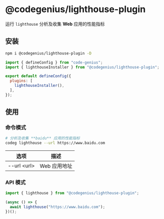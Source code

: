 # @codegenius/lighthouse-plugin

运行 `lighthouse` 分析及收集 **Web** 应用的性能指标

## 安装

``` bash
npm i @codegenius/lighthouse-plugin -D
```

```javascript
import { defineConfig } from "code-genius";
import { lighthouseInstaller } from "@codegenius/lighthouse-plugin";

export default defineConfig({
  plugins: [
    lighthouseInstaller(),
  ],
});
```

## 使用

### 命令模式

```bash
# 分析及收集 **baidu** 应用的性能指标
codeg lighthouse --url https://www.baidu.com
```

| 选项                | 描述         |
| ------------------- | ------------ |
| --url \<url\> | Web 应用地址 |

### API 模式

```typescript
import { lighthouse } from "@codegenius/lighthouse-plugin";

(async () => {
  await lighthouse("https://www.baidu.com");
})();
```